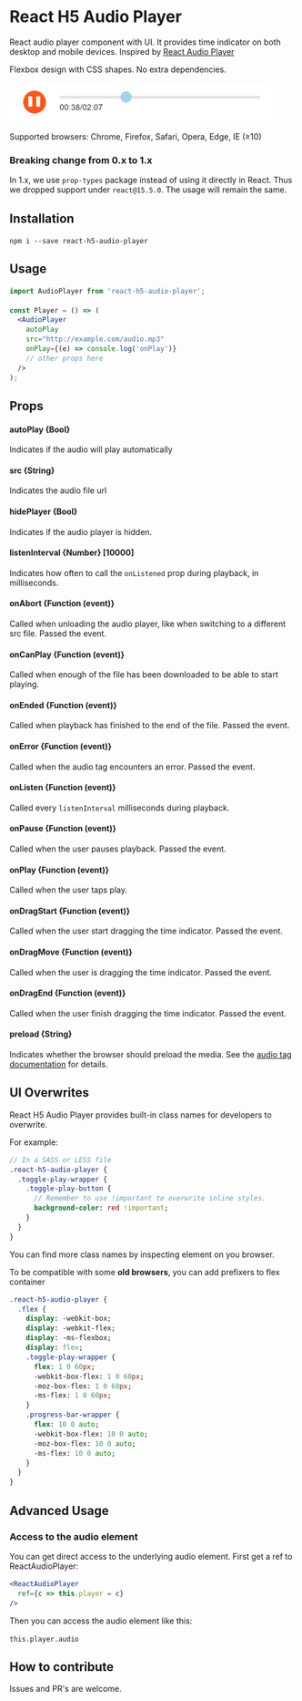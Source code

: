 React H5 Audio Player
=========================

React audio player component with UI. It provides time indicator on both desktop and mobile devices. Inspired by [React Audio Player](https://github.com/justinmc/react-audio-player)


Flexbox design with CSS shapes. No extra dependencies.

![screenshot](./screenshot.png)

Supported browsers: Chrome, Firefox, Safari, Opera, Edge, IE (≥10)

### Breaking change from 0.x to 1.x

In 1.x, we use `prop-types` package instead of using it directly in React. Thus we dropped support under `react@15.5.0`. The usage will remain the same.

## Installation

`npm i --save react-h5-audio-player`

## Usage

```jsx
import AudioPlayer from 'react-h5-audio-player';

const Player = () => (
  <AudioPlayer
    autoPlay
    src="http://example.com/audio.mp3"
    onPlay={(e) => console.log('onPlay')}
    // other props here
  />
);
```

## Props

#### autoPlay {Bool}
Indicates if the audio will play automatically

#### src {String}
Indicates the audio file url

#### hidePlayer {Bool}
Indicates if the audio player is hidden.

#### listenInterval {Number} [10000]
Indicates how often to call the `onListened` prop during playback, in milliseconds.

#### onAbort {Function (event)}
Called when unloading the audio player, like when switching to a different src file. Passed the event.

#### onCanPlay {Function (event)}
Called when enough of the file has been downloaded to be able to start playing.

#### onEnded {Function (event)}
Called when playback has finished to the end of the file. Passed the event.

#### onError {Function (event)}
Called when the audio tag encounters an error. Passed the event.

#### onListen {Function (event)}
Called every `listenInterval` milliseconds during playback.

#### onPause {Function (event)}
Called when the user pauses playback. Passed the event.

#### onPlay {Function (event)}
Called when the user taps play.

#### onDragStart {Function (event)}
Called when the user start dragging the time indicator. Passed the event.

#### onDragMove {Function (event)}
Called when the user is dragging the time indicator. Passed the event.

#### onDragEnd {Function (event)}
Called when the user finish dragging the time indicator. Passed the event.

#### preload {String}
Indicates whether the browser should preload the media. See the [audio tag documentation](https://developer.mozilla.org/en-US/docs/Web/HTML/Element/audio) for details.

## UI Overwrites

React H5 Audio Player provides built-in class names for developers to overwrite.

For example:
```sass
// In a SASS or LESS file
.react-h5-audio-player {
  .toggle-play-wrapper {
    .toggle-play-button {
      // Remember to use !important to overwrite inline styles.
      background-color: red !important;
    }
  }
}
```
You can find more class names by inspecting element on you browser.

To be compatible with some **old browsers**, you can add prefixers to flex container

```sass
.react-h5-audio-player {
  .flex {
    display: -webkit-box;
    display: -webkit-flex;
    display: -ms-flexbox;
    display: flex;
    .toggle-play-wrapper {
      flex: 1 0 60px;
      -webkit-box-flex: 1 0 60px;
      -moz-box-flex: 1 0 60px;
      -ms-flex: 1 0 60px;
    }
    .progress-bar-wrapper {
      flex: 10 0 auto;
      -webkit-box-flex: 10 0 auto;
      -moz-box-flex: 10 0 auto;
      -ms-flex: 10 0 auto;
    }
  }
}
```

## Advanced Usage

### Access to the audio element
You can get direct access to the underlying audio element.  First get a ref to ReactAudioPlayer:

```jsx
<ReactAudioPlayer
  ref={c => this.player = c}
/>
```

Then you can access the audio element like this:

`this.player.audio`
    
## How to contribute

Issues and PR's are welcome.
